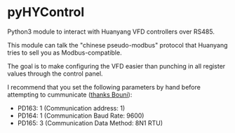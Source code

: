 # pyHYControl
Python3 module to interact with Huanyang VFD controllers over RS485.

This module can talk the "chinese pseudo-modbus" protocol that Huanyang
tries to sell you as Modbus-compatible.

The goal is to make configuring the VFD easier than punching in all register
values through the control panel.

I recommend that you set the following parameters by hand before attempting to cummunicate
([thanks Bouni](https://gist.github.com/Bouni/803492ed0aab3f944066#file-hunayang-rs485-commands-md)):

 - PD163: 1 (Communication address: 1)
 - PD164: 1 (Communication Baud Rate: 9600)
 - PD165: 3 (Communication Data Method: 8N1 RTU)

